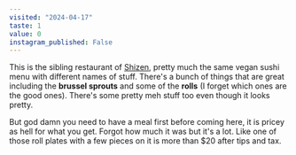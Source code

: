 ```yaml
---
visited: "2024-04-17"
taste: 1
value: 0
instagram_published: False
---
```


This is the sibling restaurant of [Shizen](/places/shizen), pretty much the same vegan sushi menu with different names of stuff. There's a bunch of things that are great including the **brussel sprouts** and some of the **rolls** (I forget which ones are the good ones). There's some pretty meh stuff too even though it looks pretty. 

But god damn you need to have a meal first before coming here, it is pricey as hell for what you get. Forgot how much it was but it's a lot. Like one of those roll plates with a few pieces on it is more than $20 after tips and tax.
